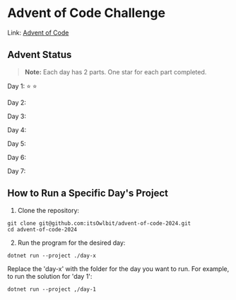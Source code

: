 # Advent of Code Challenge

Link: [Advent of Code](https://adventofcode.com/)

## Advent Status

> **Note:** Each day has 2 parts. One star for each part completed.

Day 1: ⭐ ⭐

Day 2:

Day 3:

Day 4:

Day 5:

Day 6:

Day 7:

## How to Run a Specific Day's Project

1. Clone the repository:

```
git clone git@github.com:itsOwlbit/advent-of-code-2024.git
cd advent-of-code-2024
```

2. Run the program for the desired day:

```
dotnet run --project ./day-x
```

Replace the 'day-x' with the folder for the day you want to run. For example, to run the solution for 'day 1':

```
dotnet run --project ,/day-1
```
